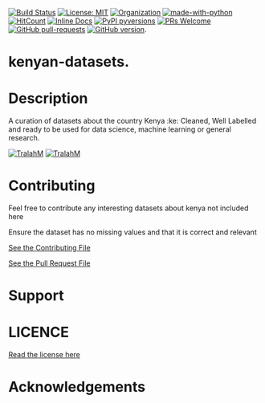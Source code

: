 
[![Build Status](https://travis-ci.com/TralahM/kenyan-datasets.svg?branch=master)](https://travis-ci.com/TralahM/kenyan-datasets)
[![License: MIT](https://img.shields.io/badge/License-MIT-red.svg)](https://opensource.org/licenses/MIT)
[![Organization](https://img.shields.io/badge/Org-TralahTek-blue.svg)](https://github.com/TralahTek)
[![made-with-python](https://img.shields.io/badge/Made%20with-Python-1f425f.svg)](https://www.python.org/)
[![HitCount](http://hits.dwyl.io/TralahM/kenyan-datasets.svg)](http://dwyl.io/TralahM/kenyan-datasets)
[![Inline Docs](http://inch-ci.org/github/TralahM/kenyan-datasets.svg?branch=master)](http://inch-ci.org/github/TralahM/kenyan-datasets)
[![PyPI pyversions](https://img.shields.io/pypi/pyversions/ansicolortags.svg)](https://pypi.python.org/pypi/ansicolortags/)
[![PRs Welcome](https://img.shields.io/badge/PRs-welcome-brightgreen.svg?style=flat-square)](https://github.com/TralahM/pull/)
[![GitHub pull-requests](https://img.shields.io/github/issues-pr/Naereen/StrapDown.js.svg)](https://gitHub.com/TralahM/kenyan-datasets/pull/)
[![GitHub version](https://badge.fury.io/gh/Naereen%2FStrapDown.js.svg)](https://github.com/TralahM/kenyan-datasets).

# kenyan-datasets.

# Description
A curation of datasets about the country Kenya :ke:
Cleaned, Well Labelled and ready to be used for data science, machine learning or general
research.

[![TralahM](https://img.shields.io/badge/Engineer-TralahM-blue.svg?style=for-the-badge)](https://github.com/TralahM)
[![TralahM](https://img.shields.io/badge/Maintainer-TralahM-green.svg?style=for-the-badge)](https://github.com/TralahM)

# Contributing
Feel free to contribute any interesting datasets about kenya not included here

Ensure the dataset has no missing values and that it is correct and relevant

[See the Contributing File](CONTRIBUTING.rst)


[See the Pull Request File](PULL_REQUEST_TEMPLATE.md)


# Support

# LICENCE
[Read the license here](LICENSE)


# Acknowledgements


